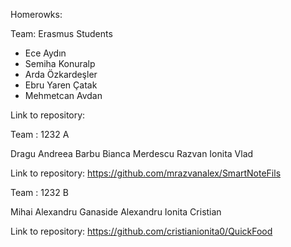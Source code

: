 Homerowks:

 Team: Erasmus Students
 
* Ece Aydın
* Semiha Konuralp
* Arda Özkardeşler
* Ebru Yaren Çatak
* Mehmetcan Avdan

Link to repository: 

Team : 1232 A

Dragu Andreea 
Barbu Bianca
Merdescu Razvan
Ionita Vlad

Link to repository: https://github.com/mrazvanalex/SmartNoteFils

Team : 1232 B

Mihai Alexandru
Ganaside Alexandru
Ionita Cristian

Link to repository: https://github.com/cristianionita0/QuickFood


